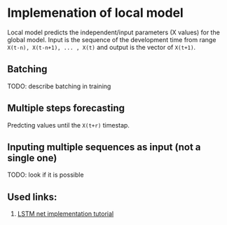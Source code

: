 # Implemenation of local model 

Local model predicts the independent/input parameters (X values) for the global model. Input is the sequence of the development time from range `X(t-n), X(t-n+1), ... , X(t)` and output is the vector of `X(t+1)`.

## Batching 
TODO: describe batching in training

## Multiple steps forecasting
Predcting values until the `X(t+r)` timestap.

## Inputing multiple sequences as input (not a single one)
TODO: look if it is possible 

## Used links:
1. [LSTM net implementation tutorial](https://pytorch.org/tutorials/beginner/nlp/sequence_models_tutorial.html)